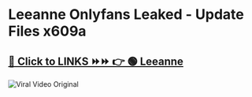 
 # Leeanne Onlyfans Leaked - Update Files x609a

## <h2><a href="https://clipsfans.com/Leeanne&ref=git">🔗 Click to LINKS ⏩⏩ 👉 🟢 Leeanne </a></h2>

<a href="https://clipsfans.com/Leeanne&ref=git" rel="nofollow" data-target="animated-image.originalLink"><img src="https://i.ibb.co.com/xMMVF88/686577567.gif" alt="Viral Video Original" style="max-width: 100%; display: inline-block;" data-target="animated-image.originalImage"></a>

